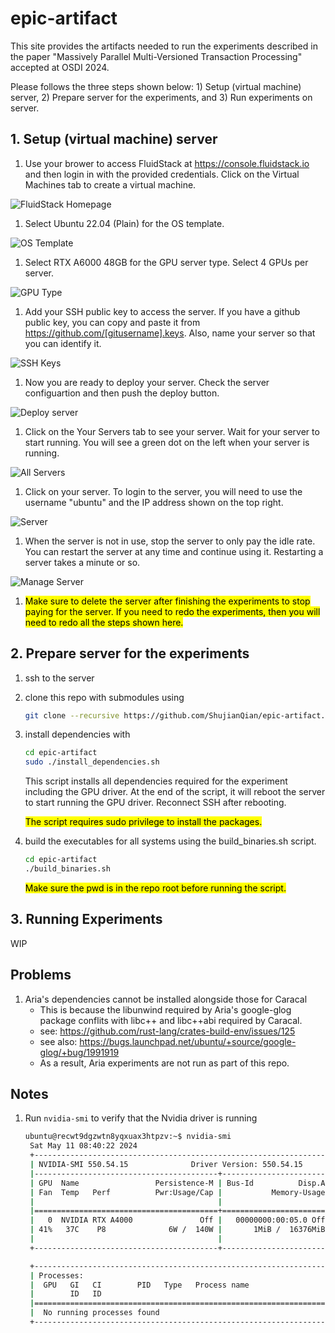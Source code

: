 # epic-artifact

This site provides the artifacts needed to run the experiments described in the paper "Massively Parallel Multi-Versioned Transaction Processing" accepted at OSDI 2024.

Please follows the three steps shown below: 1) Setup (virtual machine) server, 2) Prepare server for the experiments, and 3) Run experiments on server.

## 1. Setup (virtual machine) server

1. Use your brower to access FluidStack at https://console.fluidstack.io and then login in with the provided credentials. Click on the Virtual Machines tab to create a virtual machine.

![FluidStack Homepage](<figs/1-welcome.png>)

1. Select Ubuntu 22.04 (Plain) for the OS template.

![OS Template](<figs/2-os-template.png>)

1. Select RTX A6000 48GB for the GPU server type. Select 4 GPUs per server.

![GPU Type](<figs/3-gpu-selection.png>)

1. Add your SSH public key to access the server. If you have a github public key, you can copy and paste it from https://github.com/[gitusername].keys. Also, name your server so that you can identify it.

![SSH Keys](<figs/4-ssh-key.png>)

1. Now you are ready to deploy your server. Check the server configuartion and then push the deploy button.

![Deploy server](<figs/5-deploy.png>)

1. Click on the Your Servers tab to see your server. Wait for your server to start running. You will see a green dot on the left when your server is running.

![All Servers](<figs/6-all-servers.png>)

1. Click on your server. To login to the server, you will need to use the username "ubuntu" and the IP address shown on the top right.

![Server](<figs/7-server.png>)

1. When the server is not in use, stop the server to only pay the idle rate. You can restart the server at any time and continue using it. Restarting a server takes a minute or so.

![Manage Server](<figs/8-manage-server.png>)

1. <mark>Make sure to delete the server after finishing the experiments to stop paying for the server. If you need to redo the experiments, then you will need to redo all the steps shown here.</mark>

## 2. Prepare server for the experiments
1. ssh to the server
1. clone this repo with submodules using
   ```bash
   git clone --recursive https://github.com/ShujianQian/epic-artifact.git
   ```
1. install dependencies with
   ```bash
   cd epic-artifact
   sudo ./install_dependencies.sh
   ```
   This script installs all dependencies required for the experiment including the GPU driver. At the end of the script, it will reboot the server to start running the GPU driver. Reconnect SSH after rebooting.

   <mark>The script requires sudo privilege to install the packages.</mark>
1. build the executables for all systems using the build_binaries.sh script.
   ```bash
   cd epic-artifact
   ./build_binaries.sh
   ``` 
   <mark>Make sure the pwd is in the repo root before running the script.</mark>

## 3. Running Experiments
WIP


## Problems
1. Aria's dependencies cannot be installed alongside those for Caracal
    - This is because the libunwind required by Aria's google-glog package conflits with libc++ and libc++abi required by Caracal.
    - see: https://github.com/rust-lang/crates-build-env/issues/125
    - see also: https://bugs.launchpad.net/ubuntu/+source/google-glog/+bug/1991919
    - As a result, Aria experiments are not run as part of this repo.

## Notes
1. Run `nvidia-smi` to verify that the Nvidia driver is running
   ```bash
   ubuntu@recwt9dgzwtn8yqxuax3htpzv:~$ nvidia-smi
    Sat May 11 08:40:22 2024
    +-----------------------------------------------------------------------------------------+
    | NVIDIA-SMI 550.54.15              Driver Version: 550.54.15      CUDA Version: 12.4     |
    |-----------------------------------------+------------------------+----------------------+
    | GPU  Name                 Persistence-M | Bus-Id          Disp.A | Volatile Uncorr. ECC |
    | Fan  Temp   Perf          Pwr:Usage/Cap |           Memory-Usage | GPU-Util  Compute M. |
    |                                         |                        |               MIG M. |
    |=========================================+========================+======================|
    |   0  NVIDIA RTX A4000               Off |   00000000:00:05.0 Off |                  Off |
    | 41%   37C    P8              6W /  140W |       1MiB /  16376MiB |      0%      Default |
    |                                         |                        |                  N/A |
    +-----------------------------------------+------------------------+----------------------+

    +-----------------------------------------------------------------------------------------+
    | Processes:                                                                              |
    |  GPU   GI   CI        PID   Type   Process name                              GPU Memory |
    |        ID   ID                                                               Usage      |
    |=========================================================================================|
    |  No running processes found                                                             |
    +-----------------------------------------------------------------------------------------+
   ```
